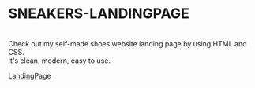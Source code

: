 <h1>SNEAKERS-LANDINGPAGE</h1>
<br>
Check out my self-made shoes website landing page by using HTML and CSS.
<br>
It's clean, modern, easy to use.

<a href="file:///C:/Users/Ashish%20Gurung/Desktop/web%20development/CodSoft%20Internship/Task1_LandingPage/landingpage.html">LandingPage</a> 
